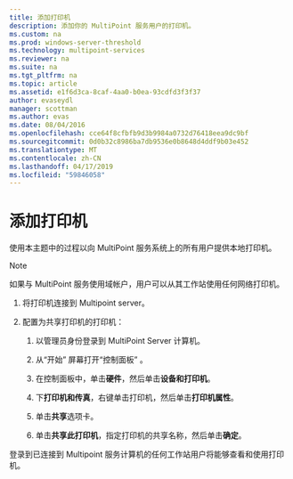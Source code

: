 ```yaml
---
title: 添加打印机
description: 添加你的 MultiPoint 服务用户的打印机。
ms.custom: na
ms.prod: windows-server-threshold
ms.technology: multipoint-services
ms.reviewer: na
ms.suite: na
ms.tgt_pltfrm: na
ms.topic: article
ms.assetid: e1f6d3ca-8caf-4aa0-b0ea-93cdfd3f3f37
author: evaseydl
manager: scottman
ms.author: evas
ms.date: 08/04/2016
ms.openlocfilehash: cce64f8cfbfb9d3b9984a0732d76418eea9dc9bf
ms.sourcegitcommit: 0d0b32c8986ba7db9536e0b8648d4ddf9b03e452
ms.translationtype: MT
ms.contentlocale: zh-CN
ms.lasthandoff: 04/17/2019
ms.locfileid: "59846058"
---
```

# <a name="add-printers"></a>添加打印机
使用本主题中的过程以向 MultiPoint 服务系统上的所有用户提供本地打印机。  
  
> [!NOTE]  
> 如果与 MultiPoint 服务使用域帐户，用户可以从其工作站使用任何网络打印机。  
  
1.  将打印机连接到 Multipoint server。  
  
2.  配置为共享打印机的打印机：  
  
    1.  以管理员身份登录到 MultiPoint Server 计算机。  
  
    2.  从“开始”  屏幕打开“控制面板” 。  
  
    3.  在控制面板中，单击**硬件**，然后单击**设备和打印机**。  
  
    4.  下**打印机和传真**，右键单击打印机，然后单击**打印机属性**。  
  
    5.  单击**共享**选项卡。  
  
    6.  单击**共享此打印机**，指定打印机的共享名称，然后单击**确定**。  
  
登录到已连接到 Multipoint 服务计算机的任何工作站用户将能够查看和使用打印机。 
